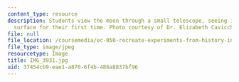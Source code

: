 ```yaml
---
content_type: resource
description: Students view the moon through a small telescope, seeing its magnified
  surface for their first time. Photo courtesy of Dr. Elizabeth Cavicchi.
file: null
file_location: /coursemedia/ec-050-recreate-experiments-from-history-inform-the-future-from-the-past-galileo-january-iap-2010/37454cb9eae1a8706f4b486a8837bf96_IMG_3931.jpg
file_type: image/jpeg
resourcetype: Image
title: IMG_3931.jpg
uid: 37454cb9-eae1-a870-6f4b-486a8837bf96
---
```

